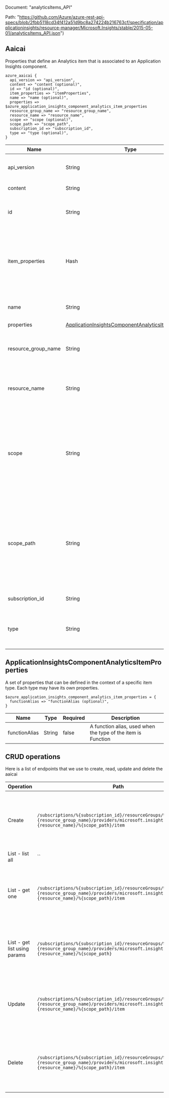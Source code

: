 Document: "analyticsItems_API"


Path: "https://github.com/Azure/azure-rest-api-specs/blob/2fbb5118cd34f412a51d9bc8a274224b216763cf/specification/applicationinsights/resource-manager/Microsoft.Insights/stable/2015-05-01/analyticsItems_API.json")

## Aaicai

Properties that define an Analytics item that is associated to an Application Insights component.

```puppet
azure_aaicai {
  api_version => "api_version",
  content => "content (optional)",
  id => "id (optional)",
  item_properties => "itemProperties",
  name => "name (optional)",
  properties => $azure_application_insights_component_analytics_item_properties
  resource_group_name => "resource_group_name",
  resource_name => "resource_name",
  scope => "scope (optional)",
  scope_path => "scope_path",
  subscription_id => "subscription_id",
  type => "type (optional)",
}
```

| Name        | Type           | Required       | Description       |
| ------------- | ------------- | ------------- | ------------- |
|api_version | String | true | The API version to use for this operation. |
|content | String | false | The content of this item |
|id | String | false | Internally assigned unique id of the item definition. |
|item_properties | Hash | true | Properties that need to be specified to create a new item and add it to an Application Insights component. |
|name | String | false | The user-defined name of the item. |
|properties | [ApplicationInsightsComponentAnalyticsItemProperties](#applicationinsightscomponentanalyticsitemproperties) | false |  |
|resource_group_name | String | true | The name of the resource group. The name is case insensitive. |
|resource_name | String | true | The name of the Application Insights component resource. |
|scope | String | false | Enum indicating if this item definition is owned by a specific user or is shared between all users with access to the Application Insights component. |
|scope_path | String | true | Enum indicating if this item definition is owned by a specific user or is shared between all users with access to the Application Insights component. |
|subscription_id | String | true | The ID of the target subscription. |
|type | String | false | Enum indicating the type of the Analytics item. |
        
## ApplicationInsightsComponentAnalyticsItemProperties

A set of properties that can be defined in the context of a specific item type. Each type may have its own properties.

```puppet
$azure_application_insights_component_analytics_item_properties = {
  functionAlias => "functionAlias (optional)",
}
```

| Name        | Type           | Required       | Description       |
| ------------- | ------------- | ------------- | ------------- |
|functionAlias | String | false | A function alias, used when the type of the item is Function |



## CRUD operations

Here is a list of endpoints that we use to create, read, update and delete the aaicai

| Operation | Path | Verb | Description | OperationID |
| ------------- | ------------- | ------------- | ------------- | ------------- |
|Create|`/subscriptions/%{subscription_id}/resourceGroups/%{resource_group_name}/providers/microsoft.insights/components/%{resource_name}/%{scope_path}/item`|Put|Adds or Updates a specific Analytics Item within an Application Insights component.|AnalyticsItems_Put|
|List - list all|``||||
|List - get one|`/subscriptions/%{subscription_id}/resourceGroups/%{resource_group_name}/providers/microsoft.insights/components/%{resource_name}/%{scope_path}/item`|Get|Gets a specific Analytics Items defined within an Application Insights component.|AnalyticsItems_Get|
|List - get list using params|`/subscriptions/%{subscription_id}/resourceGroups/%{resource_group_name}/providers/microsoft.insights/components/%{resource_name}/%{scope_path}`|Get|Gets a list of Analytics Items defined within an Application Insights component.|AnalyticsItems_List|
|Update|`/subscriptions/%{subscription_id}/resourceGroups/%{resource_group_name}/providers/microsoft.insights/components/%{resource_name}/%{scope_path}/item`|Put|Adds or Updates a specific Analytics Item within an Application Insights component.|AnalyticsItems_Put|
|Delete|`/subscriptions/%{subscription_id}/resourceGroups/%{resource_group_name}/providers/microsoft.insights/components/%{resource_name}/%{scope_path}/item`|Delete|Deletes a specific Analytics Items defined within an Application Insights component.|AnalyticsItems_Delete|
